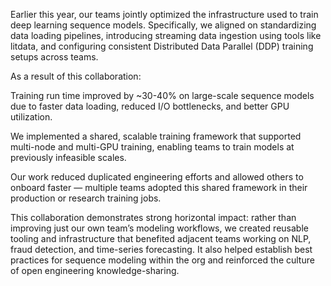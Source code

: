 
Earlier this year, our teams jointly optimized the infrastructure used to train deep learning sequence models. Specifically, we aligned on standardizing data loading pipelines, introducing streaming data ingestion using tools like litdata, and configuring consistent Distributed Data Parallel (DDP) training setups across teams.

As a result of this collaboration:

Training run time improved by ~30-40% on large-scale sequence models due to faster data loading, reduced I/O bottlenecks, and better GPU utilization.

We implemented a shared, scalable training framework that supported multi-node and multi-GPU training, enabling teams to train models at previously infeasible scales.

Our work reduced duplicated engineering efforts and allowed others to onboard faster — multiple teams adopted this shared framework in their production or research training jobs.

This collaboration demonstrates strong horizontal impact: rather than improving just our own team’s modeling workflows, we created reusable tooling and infrastructure that benefited adjacent teams working on NLP, fraud detection, and time-series forecasting. It also helped establish best practices for sequence modeling within the org and reinforced the culture of open engineering knowledge-sharing.
